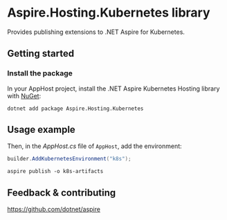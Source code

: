 # Aspire.Hosting.Kubernetes library

Provides publishing extensions to .NET Aspire for Kubernetes.

## Getting started

### Install the package

In your AppHost project, install the .NET Aspire Kubernetes Hosting library with [NuGet](https://www.nuget.org):

```dotnetcli
dotnet add package Aspire.Hosting.Kubernetes
```

## Usage example

Then, in the _AppHost.cs_ file of `AppHost`, add the environment:

```csharp
builder.AddKubernetesEnvironment("k8s");
```

```shell
aspire publish -o k8s-artifacts
```

## Feedback & contributing

https://github.com/dotnet/aspire

